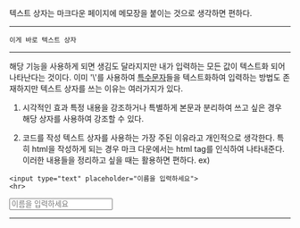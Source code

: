 텍스트 상자는 마크다운 페이지에 메모장을 붙이는 것으로 생각하면 편하다.
***
```
이게 바로 텍스트 상자
```
***
해당 기능을 사용하게 되면 생김도 달라지지만 내가 입력하는 모든 값이 텍스트화 되어 나타난다는 것이다. 이미 '\\'를 사용하여 [특수문자](contents/특수문자)들을 텍스트화하여 입력하는 방법도 존재하지만 텍스트 상자를 쓰는 이유는 여러가지가 있다.

1. 시각적인 효과
특정 내용을 강조하거나 특별하게 본문과 분리하여 쓰고 싶은 경우 해당 상자를 사용하여 강조할 수 있다. 

2.  코드를 작성
텍스트 상자를 사용하는 가장 주된 이유라고 개인적으로 생각한다. 특히 html을 작성하게 되는 경우 마크 다운에서는 html tag를 인식하여 나타내준다. 이러한 내용들을 정리하고 싶을 때는 활용하면 편하다.
ex)
```
<input type="text" placeholder="이름을 입력하세요">
<hr>
```

<input type="text" placeholder="이름을 입력하세요">
<hr>
